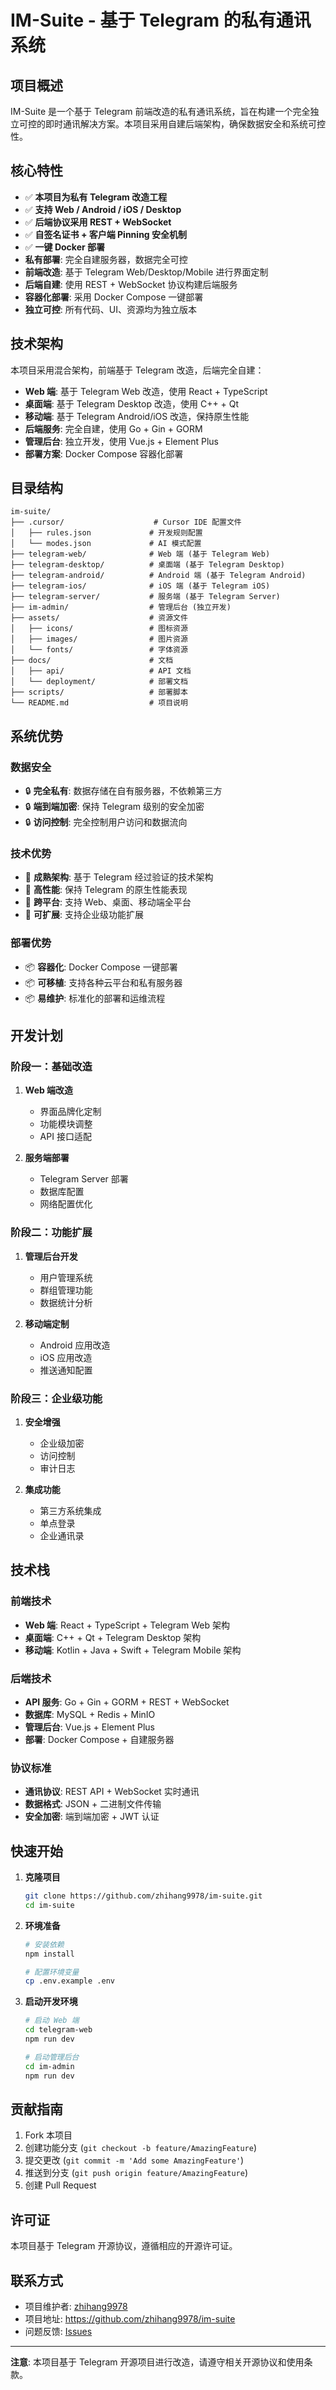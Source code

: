 # IM-Suite - 基于 Telegram 的私有通讯系统

## 项目概述

IM-Suite 是一个基于 Telegram 前端改造的私有通讯系统，旨在构建一个完全独立可控的即时通讯解决方案。本项目采用自建后端架构，确保数据安全和系统可控性。

## 核心特性

- ✅ **本项目为私有 Telegram 改造工程**
- ✅ **支持 Web / Android / iOS / Desktop**
- ✅ **后端协议采用 REST + WebSocket**
- ✅ **自签名证书 + 客户端 Pinning 安全机制**
- ✅ **一键 Docker 部署**
- **私有部署**: 完全自建服务器，数据完全可控
- **前端改造**: 基于 Telegram Web/Desktop/Mobile 进行界面定制
- **后端自建**: 使用 REST + WebSocket 协议构建后端服务
- **容器化部署**: 采用 Docker Compose 一键部署
- **独立可控**: 所有代码、UI、资源均为独立版本

## 技术架构

本项目采用混合架构，前端基于 Telegram 改造，后端完全自建：

- **Web 端**: 基于 Telegram Web 改造，使用 React + TypeScript
- **桌面端**: 基于 Telegram Desktop 改造，使用 C++ + Qt
- **移动端**: 基于 Telegram Android/iOS 改造，保持原生性能
- **后端服务**: 完全自建，使用 Go + Gin + GORM
- **管理后台**: 独立开发，使用 Vue.js + Element Plus
- **部署方案**: Docker Compose 容器化部署

## 目录结构

```
im-suite/
├── .cursor/                    # Cursor IDE 配置文件
│   ├── rules.json             # 开发规则配置
│   └── modes.json             # AI 模式配置
├── telegram-web/              # Web 端 (基于 Telegram Web)
├── telegram-desktop/          # 桌面端 (基于 Telegram Desktop)
├── telegram-android/          # Android 端 (基于 Telegram Android)
├── telegram-ios/              # iOS 端 (基于 Telegram iOS)
├── telegram-server/           # 服务端 (基于 Telegram Server)
├── im-admin/                  # 管理后台 (独立开发)
├── assets/                    # 资源文件
│   ├── icons/                 # 图标资源
│   ├── images/                # 图片资源
│   └── fonts/                 # 字体资源
├── docs/                      # 文档
│   ├── api/                   # API 文档
│   └── deployment/            # 部署文档
├── scripts/                   # 部署脚本
└── README.md                  # 项目说明
```

## 系统优势

### 数据安全
- 🔒 **完全私有**: 数据存储在自有服务器，不依赖第三方
- 🔒 **端到端加密**: 保持 Telegram 级别的安全加密
- 🔒 **访问控制**: 完全控制用户访问和数据流向

### 技术优势
- 🚀 **成熟架构**: 基于 Telegram 经过验证的技术架构
- 🚀 **高性能**: 保持 Telegram 的原生性能表现
- 🚀 **跨平台**: 支持 Web、桌面、移动端全平台
- 🚀 **可扩展**: 支持企业级功能扩展

### 部署优势
- 📦 **容器化**: Docker Compose 一键部署
- 📦 **可移植**: 支持各种云平台和私有服务器
- 📦 **易维护**: 标准化的部署和运维流程

## 开发计划

### 阶段一：基础改造
1. **Web 端改造**
   - 界面品牌化定制
   - 功能模块调整
   - API 接口适配

2. **服务端部署**
   - Telegram Server 部署
   - 数据库配置
   - 网络配置优化

### 阶段二：功能扩展
1. **管理后台开发**
   - 用户管理系统
   - 群组管理功能
   - 数据统计分析

2. **移动端定制**
   - Android 应用改造
   - iOS 应用改造
   - 推送通知配置

### 阶段三：企业级功能
1. **安全增强**
   - 企业级加密
   - 访问控制
   - 审计日志

2. **集成功能**
   - 第三方系统集成
   - 单点登录
   - 企业通讯录

## 技术栈

### 前端技术
- **Web 端**: React + TypeScript + Telegram Web 架构
- **桌面端**: C++ + Qt + Telegram Desktop 架构
- **移动端**: Kotlin + Java + Swift + Telegram Mobile 架构

### 后端技术
- **API 服务**: Go + Gin + GORM + REST + WebSocket
- **数据库**: MySQL + Redis + MinIO
- **管理后台**: Vue.js + Element Plus
- **部署**: Docker Compose + 自建服务器

### 协议标准
- **通讯协议**: REST API + WebSocket 实时通讯
- **数据格式**: JSON + 二进制文件传输
- **安全加密**: 端到端加密 + JWT 认证

## 快速开始

1. **克隆项目**
   ```bash
   git clone https://github.com/zhihang9978/im-suite.git
   cd im-suite
   ```

2. **环境准备**
   ```bash
   # 安装依赖
   npm install
   
   # 配置环境变量
   cp .env.example .env
   ```

3. **启动开发环境**
   ```bash
   # 启动 Web 端
   cd telegram-web
   npm run dev
   
   # 启动管理后台
   cd im-admin
   npm run dev
   ```

## 贡献指南

1. Fork 本项目
2. 创建功能分支 (`git checkout -b feature/AmazingFeature`)
3. 提交更改 (`git commit -m 'Add some AmazingFeature'`)
4. 推送到分支 (`git push origin feature/AmazingFeature`)
5. 创建 Pull Request

## 许可证

本项目基于 Telegram 开源协议，遵循相应的开源许可证。

## 联系方式

- 项目维护者: [zhihang9978](https://github.com/zhihang9978)
- 项目地址: https://github.com/zhihang9978/im-suite
- 问题反馈: [Issues](https://github.com/zhihang9978/im-suite/issues)

---

**注意**: 本项目基于 Telegram 开源项目进行改造，请遵守相关开源协议和使用条款。

